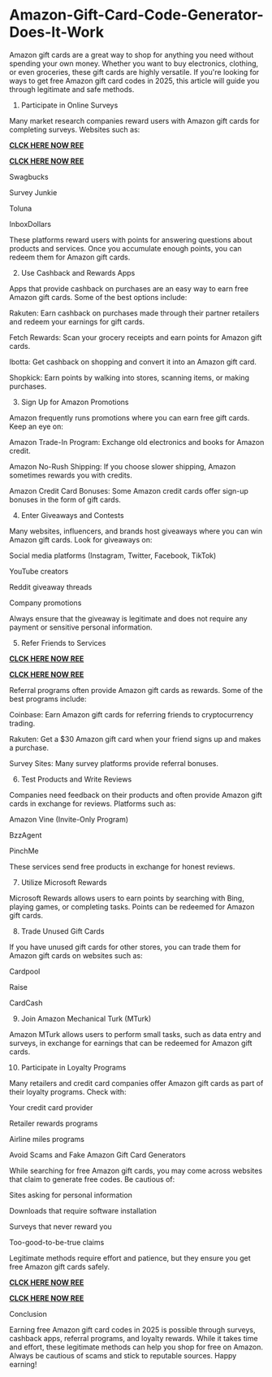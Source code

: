 # Amazon-Gift-Card-Code-Generator-Does-It-Work
Amazon gift cards are a great way to shop for anything you need without spending your own money. Whether you want to buy electronics, clothing, or even groceries, these gift cards are highly versatile. If you're looking for ways to get free Amazon gift card codes in 2025, this article will guide you through legitimate and safe methods.

1. Participate in Online Surveys

Many market research companies reward users with Amazon gift cards for completing surveys. Websites such as:

**[CLCK HERE NOW REE](https://tinyurl.com/amazongiftcard2423)**

**[CLCK HERE NOW REE](https://tinyurl.com/amazongiftcard2423)**

Swagbucks

Survey Junkie

Toluna

InboxDollars

These platforms reward users with points for answering questions about products and services. Once you accumulate enough points, you can redeem them for Amazon gift cards.

2. Use Cashback and Rewards Apps

Apps that provide cashback on purchases are an easy way to earn free Amazon gift cards. Some of the best options include:

Rakuten: Earn cashback on purchases made through their partner retailers and redeem your earnings for gift cards.

Fetch Rewards: Scan your grocery receipts and earn points for Amazon gift cards.

Ibotta: Get cashback on shopping and convert it into an Amazon gift card.

Shopkick: Earn points by walking into stores, scanning items, or making purchases.

3. Sign Up for Amazon Promotions

Amazon frequently runs promotions where you can earn free gift cards. Keep an eye on:

Amazon Trade-In Program: Exchange old electronics and books for Amazon credit.

Amazon No-Rush Shipping: If you choose slower shipping, Amazon sometimes rewards you with credits.

Amazon Credit Card Bonuses: Some Amazon credit cards offer sign-up bonuses in the form of gift cards.

4. Enter Giveaways and Contests

Many websites, influencers, and brands host giveaways where you can win Amazon gift cards. Look for giveaways on:

Social media platforms (Instagram, Twitter, Facebook, TikTok)

YouTube creators

Reddit giveaway threads

Company promotions

Always ensure that the giveaway is legitimate and does not require any payment or sensitive personal information.

5. Refer Friends to Services

**[CLCK HERE NOW REE](https://tinyurl.com/amazongiftcard2423)**

**[CLCK HERE NOW REE](https://tinyurl.com/amazongiftcard2423)**

Referral programs often provide Amazon gift cards as rewards. Some of the best programs include:

Coinbase: Earn Amazon gift cards for referring friends to cryptocurrency trading.

Rakuten: Get a $30 Amazon gift card when your friend signs up and makes a purchase.

Survey Sites: Many survey platforms provide referral bonuses.

6. Test Products and Write Reviews

Companies need feedback on their products and often provide Amazon gift cards in exchange for reviews. Platforms such as:

Amazon Vine (Invite-Only Program)

BzzAgent

PinchMe

These services send free products in exchange for honest reviews.

7. Utilize Microsoft Rewards

Microsoft Rewards allows users to earn points by searching with Bing, playing games, or completing tasks. Points can be redeemed for Amazon gift cards.

8. Trade Unused Gift Cards

If you have unused gift cards for other stores, you can trade them for Amazon gift cards on websites such as:

Cardpool

Raise

CardCash

9. Join Amazon Mechanical Turk (MTurk)

Amazon MTurk allows users to perform small tasks, such as data entry and surveys, in exchange for earnings that can be redeemed for Amazon gift cards.

10. Participate in Loyalty Programs

Many retailers and credit card companies offer Amazon gift cards as part of their loyalty programs. Check with:

Your credit card provider

Retailer rewards programs

Airline miles programs

Avoid Scams and Fake Amazon Gift Card Generators

While searching for free Amazon gift cards, you may come across websites that claim to generate free codes. Be cautious of:

Sites asking for personal information

Downloads that require software installation

Surveys that never reward you

Too-good-to-be-true claims

Legitimate methods require effort and patience, but they ensure you get free Amazon gift cards safely.

**[CLCK HERE NOW REE](https://tinyurl.com/amazongiftcard2423)**

**[CLCK HERE NOW REE](https://tinyurl.com/amazongiftcard2423)**

Conclusion

Earning free Amazon gift card codes in 2025 is possible through surveys, cashback apps, referral programs, and loyalty rewards. While it takes time and effort, these legitimate methods can help you shop for free on Amazon. Always be cautious of scams and stick to reputable sources. Happy earning!
